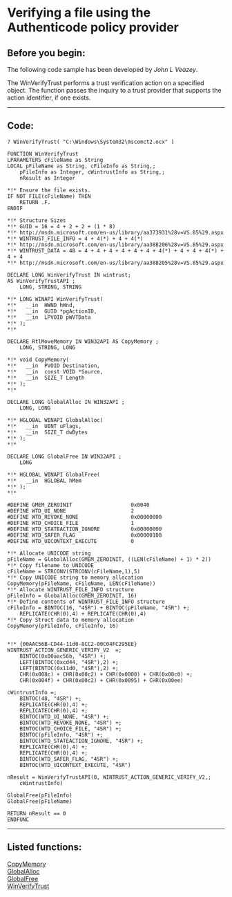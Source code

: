 <link rel="stylesheet" type="text/css" href="../css/win32api.css">  
<link rel="stylesheet" href="https://cdnjs.cloudflare.com/ajax/libs/font-awesome/4.7.0/css/font-awesome.min.css">

# Verifying a file using the Authenticode policy provider

## Before you begin:
The following code sample has been developed by *John L Veazey*.  

The WinVerifyTrust performs a trust verification action on a specified object. The function passes the inquiry to a trust provider that supports the action identifier, if one exists.  
  
***  


## Code:
```foxpro  
? WinVerifyTrust( "C:\Windows\System32\mscomct2.ocx" )

FUNCTION WinVerifyTrust
LPARAMETERS cFileName as String
LOCAL pFileName as String, cFileInfo as String,;
	pFileInfo as Integer, cWintrustInfo as String,;
	nResult as Integer

*!* Ensure the file exists.
IF NOT FILE(cFileName) THEN
	RETURN .F.
ENDIF

*!* Structure Sizes
*!*	GUID = 16 = 4 + 2 + 2 + (1 * 8)
*!* http://msdn.microsoft.com/en-us/library/aa373931%28v=VS.85%29.aspx
*!*	WINTRUST_FILE_INFO = 4 + 4(*) + 4 + 4(*)
*!* http://msdn.microsoft.com/en-us/library/aa388206%28v=VS.85%29.aspx
*!*	WINTRUST_DATA = 48 = 4 + 4 + 4 + 4 + 4 + 4 + 4(*) + 4 + 4 + 4(*) + 4 + 4
*!* http://msdn.microsoft.com/en-us/library/aa388205%28v=VS.85%29.aspx

DECLARE LONG WinVerifyTrust IN wintrust;
AS WinVerifyTrustAPI ;
	LONG, STRING, STRING

*!*	LONG WINAPI WinVerifyTrust(
*!*	  __in  HWND hWnd,
*!*	  __in  GUID *pgActionID,
*!*	  __in  LPVOID pWVTData
*!*	);
*!*

DECLARE RtlMoveMemory IN WIN32API AS CopyMemory ;
	LONG, STRING, LONG

*!*	void CopyMemory(
*!*	  __in  PVOID Destination,
*!*	  __in  const VOID *Source,
*!*	  __in  SIZE_T Length
*!*	);
*!*

DECLARE LONG GlobalAlloc IN WIN32API ;
	LONG, LONG

*!*	HGLOBAL WINAPI GlobalAlloc(
*!*	  __in  UINT uFlags,
*!*	  __in  SIZE_T dwBytes
*!*	);
*!*

DECLARE LONG GlobalFree IN WIN32API ;
	LONG

*!*	HGLOBAL WINAPI GlobalFree(
*!*	  __in  HGLOBAL hMem
*!*	);
*!*

#DEFINE GMEM_ZEROINIT					0x0040
#DEFINE WTD_UI_NONE						2
#DEFINE WTD_REVOKE_NONE					0x00000000
#DEFINE WTD_CHOICE_FILE					1
#DEFINE WTD_STATEACTION_IGNORE			0x00000000
#DEFINE WTD_SAFER_FLAG					0x00000100
#DEFINE WTD_UICONTEXT_EXECUTE			0

*!* Allocate UNICODE string
pFileName = GlobalAlloc(GMEM_ZEROINIT, ((LEN(cFileName) + 1) * 2))
*!* Copy filename to UNICODE
cFileName = STRCONV(STRCONV(cFileName,1),5)
*!* Copy UNICODE string to memory allocation
CopyMemory(pFileName, cFileName, LEN(cFileName))
*!* Allocate WINTRUST_FILE_INFO structure
pFileInfo = GlobalAlloc(GMEM_ZEROINIT, 16)
*!* Define contents of WINTRUST_FILE_INFO structure
cFileInfo = BINTOC(16, "4SR") + BINTOC(pFileName, "4SR") +;
	REPLICATE(CHR(0),4) + REPLICATE(CHR(0),4)
*!* Copy Struct data to memory allocation
CopyMemory(pFileInfo, cFileInfo, 16)


*!* {00AAC56B-CD44-11d0-8CC2-00C04FC295EE}
WINTRUST_ACTION_GENERIC_VERIFY_V2  =;
	BINTOC(0x00aac56b, "4SR") +;
	LEFT(BINTOC(0xcd44, "4SR"),2) +;
	LEFT(BINTOC(0x11d0, "4SR"),2) +;
	CHR(0x008c) + CHR(0x00c2) + CHR(0x0000) + CHR(0x00c0) +;
	CHR(0x004f) + CHR(0x00c2) + CHR(0x0095) + CHR(0x00ee)

cWintrustInfo =;
	BINTOC(48, "4SR") +;
	REPLICATE(CHR(0),4) +;
	REPLICATE(CHR(0),4) +;
	BINTOC(WTD_UI_NONE, "4SR") +;
	BINTOC(WTD_REVOKE_NONE, "4SR") +;
	BINTOC(WTD_CHOICE_FILE, "4SR") +;
	BINTOC(pFileInfo, "4SR") +;
	BINTOC(WTD_STATEACTION_IGNORE, "4SR") +;
	REPLICATE(CHR(0),4) +;
	REPLICATE(CHR(0),4) +;
	BINTOC(WTD_SAFER_FLAG, "4SR") +;
	BINTOC(WTD_UICONTEXT_EXECUTE, "4SR")

nResult = WinVerifyTrustAPI(0, WINTRUST_ACTION_GENERIC_VERIFY_V2,;
	cWintrustInfo)

GlobalFree(pFileInfo)
GlobalFree(pFileName)

RETURN nResult == 0
ENDFUNC  
```  
***  


## Listed functions:
[CopyMemory](../libraries/kernel32/CopyMemory.md)  
[GlobalAlloc](../libraries/kernel32/GlobalAlloc.md)  
[GlobalFree](../libraries/kernel32/GlobalFree.md)  
[WinVerifyTrust](../libraries/wintrust/WinVerifyTrust.md)  
